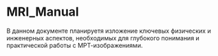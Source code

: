 # MRI_Manual
В данном документе планируетя изложение ключевых физических и инженерных аспектов, необходимых для глубокого понимания и практической работы с МРТ-изображениями.
